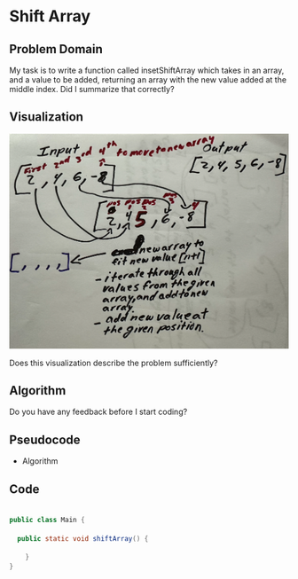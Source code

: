 # Shift Array

## Problem Domain

My task is to write a function called insetShiftArray which takes in an array, and a value to be added, returning an array with the new value added at the middle index. Did I summarize that correctly?

## Visualization

![Visualization](./vis.png)

Does this visualization describe the problem sufficiently?

## Algorithm



Do you have any feedback before I start coding?

## Pseudocode

- Algorithm

## Code

``` Java

public class Main {

  public static void shiftArray() {

    }
}

```
